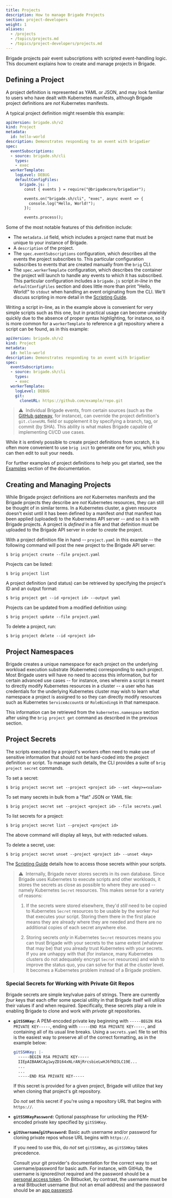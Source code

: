 ```yaml
---
title: Projects
description: How to manage Brigade Projects
section: project-developers
weight: 1
aliases:
  - /projects
  - /topics/projects.md
  - /topics/project-developers/projects.md
---
```


Brigade projects pair event subscriptions with scripted event-handling logic.
This document explains how to create and manage projects in Brigade.

## Defining a Project

A project definition is represented as YAML or JSON, and may look familiar to
users who have dealt with Kubernetes manifests, although Brigade project
definitions are _not_ Kubernetes manifests.

A typical project definition might resemble this example:

```yaml
apiVersion: brigade.sh/v2
kind: Project
metadata:
  id: hello-world
description: Demonstrates responding to an event with brigadier
spec:
  eventSubscriptions:
  - source: brigade.sh/cli
    types:
    - exec
  workerTemplate:
    logLevel: DEBUG
    defaultConfigFiles:
      brigade.js: |
        const { events } = require("@brigadecore/brigadier");

        events.on("brigade.sh/cli", "exec", async event => {
          console.log("Hello, World!");
        });

        events.process();
```

Some of the most notable features of this definition include:

  * The `metadata.id` field, which includes a project name that must be unique
    to your instance of Brigade.
  * A `description` of the project.
  * The `spec.eventSubscriptions` configuration, which describes all the events
    the project subscribes to. This particular configuration subscribes to
    events that are created manually from the `brig` CLI.
  * The `spec.workerTemplate` configuration, which describes the container the
    project will launch to handle any events to which it has subscribed. This
    particular configuration includes a `brigade.js` script _in-line_ in the
    `defaultConfigFiles` section and does little more than print "Hello, World!"
    to `stdout` when handling an event originating from the CLI. We'll discuss
    scripting in more detail in the [Scripting Guide].

Writing a script in-line, as in the example above is convenient for very simple
scripts such as this one, but in practical usage can become unwieldy quickly due
to the absence of proper syntax highlighting, for instance, so it is more common
for a `workerTemplate` to reference a git repository where a script can be
found, as in this example:

```yaml
apiVersion: brigade.sh/v2
kind: Project
metadata:
  id: hello-world
description: Demonstrates responding to an event with brigadier
spec:
  eventSubscriptions:
  - source: brigade.sh/cli
    types:
    - exec
  workerTemplate:
    logLevel: DEBUG
    git:
      cloneURL: https://github.com/example/repo.git
```

> ⚠️&nbsp;&nbsp;Individual Brigade events, from certain sources (such as the
> [GitHub gateway](https://github.com/brigadecore/brigade-github-gateway), for
> instance), can override the project definition's `git.cloneURL` field or
> supplement it by specifying a branch, tag, or commit (by SHA). This ability is
> what makes Brigade capable of implementing CI/CD use cases.

While it is entirely possible to create project definitions from scratch, it
is often more convenient to use `brig init` to generate one for you, which you
can then edit to suit your needs.

For further examples of project definitions to help you get started, see the [Examples](/topics/examples) section of the documentation.

## Creating and Managing Projects

While Brigade project definitions are _not_ Kubernetes manifests and the Brigade
projects they describe are _not_ Kubernetes resources, they can still be thought
of in similar terms. In a Kubernetes cluster, a given resource doesn't exist
until it has been defined by a manifest _and_ that manifest has been applied
(uploaded) to the Kubernetes API server -- and so it is with Brigade projects. A
project is _defined_ in a file and that definition must be uploaded to the
Brigade API server in order to _create_ the project.

With a project definition file in hand -- `project.yaml` in this example -- the
following command will post the new project to the Brigade API server:

```shell
$ brig project create --file project.yaml
```

Projects can be listed:

```shell
$ brig project list
```

A project definition (and status) can be retrieved by specifying the project's
ID and an output format:

```shell
$ brig project get --id <project id> --output yaml
```

Projects can be updated from a modified definition using:

```shell
$ brig project update --file project.yaml
```

To delete a project, run:

```shell
$ brig project delete --id <project id>
```

## Project Namespaces

Brigade creates a unique namespace for each project on the underlying workload
execution substrate (Kubernetes) corresponding to each project. Most Brigade
users will have no need to access this information, but for certain advanced use
cases -- for instance, ones wherein a script is meant to directly modify
Kubernetes resources in a cluster -- a user who has credentials for the
underlying Kubernetes cluster may wish to learn what namespace a project is
assigned to so they can directly modify resources such as Kubernetes
`ServiceAccount`s or `RoleBinding`s in that namespace.

This information can be retrieved from the `kubernetes.namespace` section after
using the `brig project get` command as described in the previous section.

## Project Secrets

The scripts executed by a project's workers often need to make use of sensitive
information that should not be hard-coded into the project definition or script.
To manage such details, the CLI provides a suite of `brig project secret`
commands.

To set a secret:

```shell
$ brig project secret set --project <project id> --set <key>=<value>
```

To set many secrets in bulk from a "flat" JSON or YAML file:

```shell
$ brig project secret set --project <project id> --file secrets.yaml
```

To list secrets for a project:

```shell
$ brig project secret list --project <project id>
```

The above command will display all keys, but with redacted values.

To delete a secret, use:

```shell
$ brig project secret unset --project <project id> --unset <key>
```

The [Scripting Guide] details how to access those secrets within your scripts.

> ⚠️&nbsp;&nbsp;Internally, Brigade never stores secrets in its own database.
> Since Brigade uses Kubernetes to execute scripts and other workloads, it
> stores the secrets as close as possible to where they are used --  namely
> Kubernetes `Secret` resources. This makes sense for a variety of reasons:
>
> 1. If the secrets were stored elsewhere, they'd _still_ need to be copied to
>    Kubernetes `Secret` resources to be usable by the worker `Pod` that
>    executes your script. Storing them there in the first place means they are
>    already where they are needed and there are no additional copies of each
>    secret anywhere else.
>
> 1. Storing secrets _only_ in Kubernetes `Secret` resources means you can trust
>    Brigade with your secrets to the same extent (whatever that may be) that
>    you already trust Kubernetes with your secrets. If you are unhappy with
>    that (for instance, many Kubernetes clusters do not adequately encrypt
>    `Secret` resources) and wish to improve the status quo, you can solve for
>    that at the _cluster_ level. It becomes a Kubernetes problem instead of a
>    Brigade problem.

### Special Secrets for Working with Private Git Repos

Brigade secrets are simple key/value pairs of strings. There are currently
_four_ keys that each offer some special utility in that Brigade itself will
utilize their values if and when required. Specifically, these secrets play a
role in enabling Brigade to clone and work with _private_ git repositories.

* __`gitSSHKey`:__ A PEM-encoded private key beginning with
  `-----BEGIN RSA PRIVATE KEY-----`, ending with
  `-----END RSA PRIVATE KEY-----`, and containing all of its usual line breaks.
  Using a `secrets.yaml` file to set this is the easiest way to preserve all of
  the correct formatting, as in the example below:

  ```yaml
  gitSSHKey: |-
    -----BEGIN RSA PRIVATE KEY-----
    IIEpAIBAAKCAg1wyZD164xNLrANjRrcsbieLwHJ6fKD3LC19E...
    ...
    ...
    -----END RSA PRIVATE KEY-----  
  ```

  If this secret is provided for a given project, Brigade will utilize that key
  when cloning that project's git repository.

  Do _not_ set this secret if you're using a repository URL that begins with
  `https://`.

* __`gitSSHKeyPassword`:__ Optional passphrase for unlocking the PEM-encoded
  private key specified by `gitSSHKey`.

* __`gitUsername`/`gitPassword`:__ Basic auth username and/or password for
  cloning private repos whose URL begins with `https://`.

  If you need to use this, do _not_ set `gitSSHKey`, as `gitSSHKey` takes
  precedence.

  Consult your git provider's documentation for the correct way to set
  username/password for basic auth. For instance, with GitHub, the username is
  ignored/not required and the password should be a
  [personal access token](https://docs.github.com/en/authentication/keeping-your-account-and-data-secure/creating-a-personal-access-token).
  On Bitbucket, by contrast, the username must be a real Bitbucket username (but
  not an email address) and the password should be an
  [app password](https://support.atlassian.com/bitbucket-cloud/docs/app-passwords/).

[Scripting Guide]: /topics/scripting
